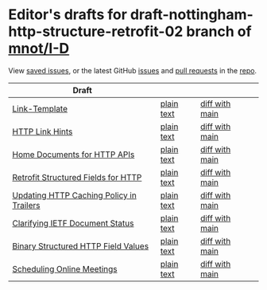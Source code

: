 # Editor's drafts for draft-nottingham-http-structure-retrofit-02 branch of [mnot/I-D](https://github.com/mnot/I-D/tree/draft-nottingham-http-structure-retrofit-02)

View [saved issues](issues.html), or the latest GitHub [issues](https://github.com/mnot/I-D/issues) and [pull requests](https://github.com/mnot/I-D/pulls) in the [repo](https://github.com/mnot/I-D).

| Draft |     |     |     |
| ----- | --- | --- | --- |
| [Link-Template](./draft-nottingham-link-template.html) | [plain text](./draft-nottingham-link-template.txt) | [diff with main](https://www.ietf.org/rfcdiff?url1=https://mnot.github.io/I-D/draft-nottingham-link-template.txt&amp;url2=https://mnot.github.io/I-D/draft-nottingham-http-structure-retrofit-02/draft-nottingham-link-template.txt) |
| [HTTP Link Hints](./draft-nottingham-link-hint.html) | [plain text](./draft-nottingham-link-hint.txt) | [diff with main](https://www.ietf.org/rfcdiff?url1=https://mnot.github.io/I-D/draft-nottingham-link-hint.txt&amp;url2=https://mnot.github.io/I-D/draft-nottingham-http-structure-retrofit-02/draft-nottingham-link-hint.txt) |
| [Home Documents for HTTP APIs](./draft-nottingham-json-home.html) | [plain text](./draft-nottingham-json-home.txt) | [diff with main](https://www.ietf.org/rfcdiff?url1=https://mnot.github.io/I-D/draft-nottingham-json-home.txt&amp;url2=https://mnot.github.io/I-D/draft-nottingham-http-structure-retrofit-02/draft-nottingham-json-home.txt) |
| [Retrofit Structured Fields for HTTP](./draft-nottingham-http-structure-retrofit.html) | [plain text](./draft-nottingham-http-structure-retrofit.txt) | [diff with main](https://www.ietf.org/rfcdiff?url1=https://mnot.github.io/I-D/draft-nottingham-http-structure-retrofit.txt&amp;url2=https://mnot.github.io/I-D/draft-nottingham-http-structure-retrofit-02/draft-nottingham-http-structure-retrofit.txt) |
| [Updating HTTP Caching Policy in Trailers](./draft-nottingham-cache-trailers.html) | [plain text](./draft-nottingham-cache-trailers.txt) | [diff with main](https://www.ietf.org/rfcdiff?url1=https://mnot.github.io/I-D/draft-nottingham-cache-trailers.txt&amp;url2=https://mnot.github.io/I-D/draft-nottingham-http-structure-retrofit-02/draft-nottingham-cache-trailers.txt) |
| [Clarifying IETF Document Status](./draft-nottingham-where-does-that-come-from.html) | [plain text](./draft-nottingham-where-does-that-come-from.txt) | [diff with main](https://www.ietf.org/rfcdiff?url1=https://mnot.github.io/I-D/draft-nottingham-where-does-that-come-from.txt&amp;url2=https://mnot.github.io/I-D/draft-nottingham-http-structure-retrofit-02/draft-nottingham-where-does-that-come-from.txt) |
| [Binary Structured HTTP Field Values](./draft-nottingham-binary-structured-headers.html) | [plain text](./draft-nottingham-binary-structured-headers.txt) | [diff with main](https://www.ietf.org/rfcdiff?url1=https://mnot.github.io/I-D/draft-nottingham-binary-structured-headers.txt&amp;url2=https://mnot.github.io/I-D/draft-nottingham-http-structure-retrofit-02/draft-nottingham-binary-structured-headers.txt) |
| [Scheduling Online Meetings](./draft-nottingham-scheduling-online-meetings.html) | [plain text](./draft-nottingham-scheduling-online-meetings.txt) | [diff with main](https://www.ietf.org/rfcdiff?url1=https://mnot.github.io/I-D/draft-nottingham-scheduling-online-meetings.txt&amp;url2=https://mnot.github.io/I-D/draft-nottingham-http-structure-retrofit-02/draft-nottingham-scheduling-online-meetings.txt) |


